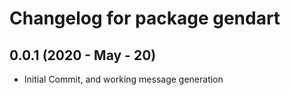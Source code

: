 # Changelog for package gendart

0.0.1 (2020 - May - 20)
------------------
* Initial Commit, and working message generation